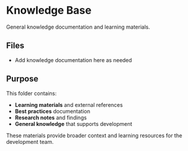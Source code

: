 # Knowledge Base

General knowledge documentation and learning materials.

## Files

- Add knowledge documentation here as needed

## Purpose

This folder contains:
- **Learning materials** and external references
- **Best practices** documentation
- **Research notes** and findings
- **General knowledge** that supports development

These materials provide broader context and learning resources for the development team.